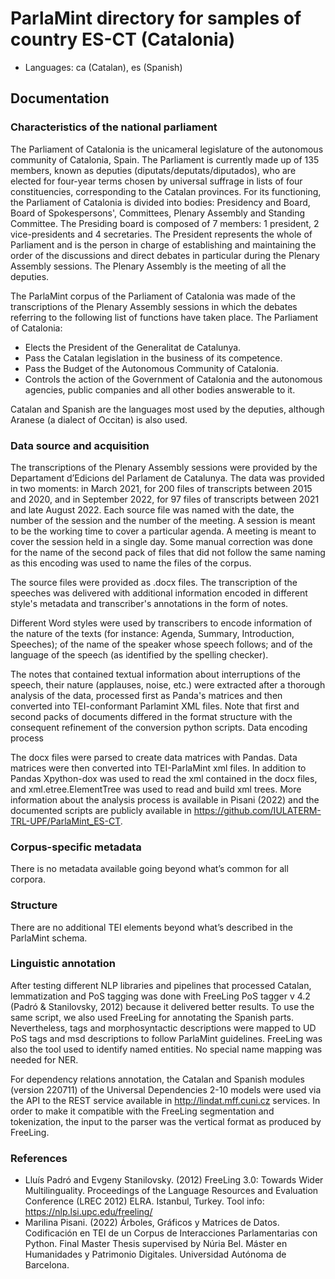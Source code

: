 # ParlaMint directory for samples of country ES-CT (Catalonia)

- Languages: ca (Catalan), es (Spanish)

## Documentation

### Characteristics of the national parliament

The Parliament of Catalonia is the unicameral legislature of the autonomous community of Catalonia, Spain. The Parliament is currently made up of 135 members, known as deputies (diputats/deputats/diputados), who are elected for four-year terms chosen by universal suffrage in lists of four constituencies, corresponding to the Catalan provinces. For its functioning, the Parliament of Catalonia is divided into bodies: Presidency and Board, Board of Spokespersons', Committees, Plenary Assembly and Standing Committee. The Presiding board is composed of 7 members: 1 president, 2 vice-presidents and 4 secretaries. The President represents the whole of Parliament and is the person in charge of establishing and maintaining the order of the discussions and direct debates in particular during the Plenary Assembly sessions. The Plenary Assembly is the meeting of all the deputies.

The ParlaMint corpus of the Parliament of Catalonia was made of the transcriptions of the Plenary Assembly sessions in which the debates referring to the following list of functions have taken place. The Parliament of Catalonia:

- Elects the President of the Generalitat de Catalunya.
- Pass the Catalan legislation in the business of its competence.
- Pass the Budget of the Autonomous Community of Catalonia.
- Controls the action of the Government of Catalonia and the autonomous agencies, public companies and all other bodies answerable to it.

Catalan and Spanish are the languages most used by the deputies, although Aranese (a dialect of Occitan) is also used.

### Data source and acquisition

The transcriptions of the Plenary Assembly sessions were provided by the Departament d’Edicions del Parlament de Catalunya. The data was provided in two moments: in March 2021, for 200 files of transcripts between 2015 and 2020, and in September 2022, for 97 files of transcripts between 2021 and late August 2022. Each source file was named with the date, the number of the session and the number of the meeting. A session is meant to be the working time to cover a particular agenda. A meeting is meant to cover the session held in a single day. Some manual correction was done for the name of the second pack of files that did not follow the same naming as this encoding was used to name the files of the corpus.

The source files were provided as .docx files. The transcription of the speeches was delivered with additional information encoded in different style's metadata and transcriber's annotations in the form of notes.

Different Word styles were used by transcribers to encode information of the nature of the texts (for instance: Agenda, Summary, Introduction, Speeches); of the name of the speaker whose speech follows; and of the language of the speech (as identified by the spelling checker).

The notes that contained textual information about interruptions of the speech, their nature (applauses, noise, etc.) were extracted after a thorough analysis of the data, processed first as Panda's matrices and then converted into TEI-conformant Parlamint XML files. Note that first and second packs of documents differed in the format structure with the consequent refinement of the conversion python scripts.
Data encoding process

The docx files were parsed to create data matrices with Pandas. Data matrices were then converted into TEI-ParlaMint xml files. In addition to Pandas Xpython-dox was used to read the xml contained in the docx files, and xml.etree.ElementTree was used to read and build xml trees. More information about the analysis process is available in Pisani (2022) and  the documented scripts are publicly available in https://github.com/IULATERM-TRL-UPF/ParlaMint_ES-CT.

### Corpus-specific metadata

There is no metadata available going beyond what’s common for all corpora.

### Structure

There are no additional TEI elements beyond what’s described in the ParlaMint schema.

### Linguistic annotation

After testing different NLP libraries and pipelines that processed Catalan, lemmatization and PoS tagging was done with FreeLing PoS tagger v 4.2 (Padró & Stanilovsky, 2012) because it delivered better results. To use the same script, we also used FreeLing for annotating the Spanish parts. Nevertheless, tags and morphosyntactic descriptions were mapped to UD PoS tags and msd descriptions to follow ParlaMint guidelines. FreeLing was also the tool used to identify named entities. No special name mapping was needed for NER.

For dependency relations annotation, the Catalan and Spanish modules (version 220711) of the Universal Dependencies 2-10 models were used via the API to the REST service available in http://lindat.mff.cuni.cz services. In order to make it compatible with the FreeLing segmentation and tokenization, the input to the parser was the vertical format as produced by FreeLing.

### References

- Lluís Padró and Evgeny Stanilovsky. (2012) FreeLing 3.0: Towards Wider Multilinguality. Proceedings of the Language Resources and Evaluation Conference (LREC 2012) ELRA. Istanbul, Turkey. Tool info:  https://nlp.lsi.upc.edu/freeling/
- Marilina Pisani. (2022) Árboles, Gráficos y Matrices de Datos. Codificación en TEI de un Corpus de Interacciones Parlamentarias con Python. Final Master Thesis supervised by Núria Bel. Máster en Humanidades y Patrimonio Digitales. Universidad Autónoma de Barcelona.
